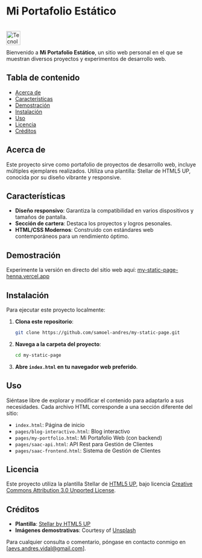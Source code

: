 
# Mi Portafolio Estático

<br><img align="left" src="https://skillicons.dev/icons?i=vscode,html,css,github,git" height="37" alt="Tecnologias"><br><br>

Bienvenido a **Mi Portafolio Estático**, un sitio web personal en el que se muestran diversos proyectos y experimentos de desarrollo web.

## Tabla de contenido

- [Acerca de](#Acerca)
- [Características](#Características)
- [Demostración](#Demostración)
- [Instalación](#Instalación)
- [Uso](#Uso)
- [Licencia](#Licencia)
- [Créditos](#Créditos)

## Acerca de

Este proyecto sirve como portafolio de proyectos de desarrollo web, incluye múltiples ejemplares realizados. Utiliza una plantilla: Stellar de HTML5 UP, conocida por su diseño vibrante y responsive.

## Características

- **Diseño responsivo**: Garantiza la compatibilidad en varios dispositivos y tamaños de pantalla.
- **Sección de cartera**: Destaca los proyectos y logros pesonales.
- **HTML/CSS Modernos**: Construido con estándares web contemporáneos para un rendimiento óptimo.

## Demostración

Experimente la versión en directo del sitio web aquí: [my-static-page-henna.vercel.app](https://my-static-page-henna.vercel.app)

## Instalación

Para ejecutar este proyecto localmente:

1. **Clona este repositorio**:

   ```bash
   git clone https://github.com/samoel-andres/my-static-page.git
   ```

2. **Navega a la carpeta del proyecto**:

   ```bash
   cd my-static-page
   ```

3. **Abre `index.html` en tu navegador web preferido**.

## Uso

Siéntase libre de explorar y modificar el contenido para adaptarlo a sus necesidades. Cada archivo HTML corresponde a una sección diferente del sitio:

- `index.html`: Página de inicio
- `pages/blog-interactivo.html`: Blog interactivo
- `pages/my-portfolio.html`: Mi Portafolio Web (con backend)
- `pages/saac-api.html`: API Rest para Gestión de Clientes
- `pages/saac-frontend.html`: Sistema de Gestión de Clientes

## Licencia

Este proyecto utiliza la plantilla Stellar de [HTML5 UP](https://html5up.net), bajo licencia [Creative Commons Attribution 3.0 Unported License](http://creativecommons.org/licenses/by/3.0/).

## Créditos

- **Plantilla**: [Stellar by HTML5 UP](https://html5up.net/stellar)
- **Imágenes demostrativas**: Courtesy of [Unsplash](https://unsplash.com)

Para cualquier consulta o comentario, póngase en contacto conmigo en [aevs.andres.vidal@gmail.com].
